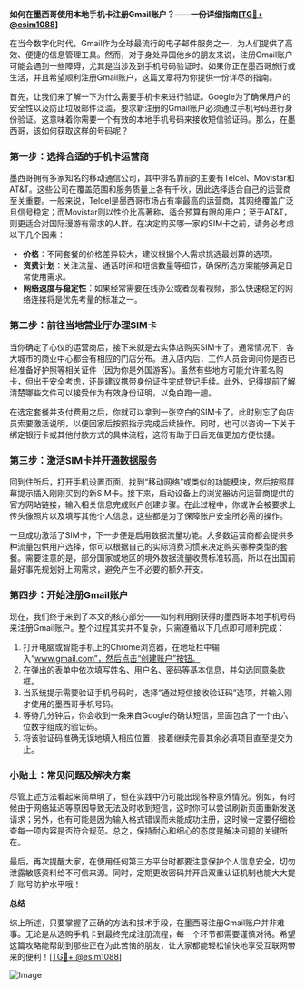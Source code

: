 **如何在墨西哥使用本地手机卡注册Gmail账户？——一份详细指南[[TG💪+ @esim1088](https://t.me/s/esim1088)]**

在当今数字化时代，Gmail作为全球最流行的电子邮件服务之一，为人们提供了高效、便捷的信息管理工具。然而，对于身处异国他乡的朋友来说，注册Gmail账户可能会遇到一些障碍，尤其是当涉及到手机号码验证时。如果你正在墨西哥旅行或生活，并且希望顺利注册Gmail账户，这篇文章将为你提供一份详尽的指南。

首先，让我们来了解一下为什么需要手机卡来进行验证。Google为了确保用户的安全性以及防止垃圾邮件泛滥，要求新注册的Gmail账户必须通过手机号码进行身份验证。这意味着你需要一个有效的本地手机号码来接收短信验证码。那么，在墨西哥，该如何获取这样的号码呢？

### 第一步：选择合适的手机卡运营商

墨西哥拥有多家知名的移动通信公司，其中排名靠前的主要有Telcel、Movistar和AT&T。这些公司在覆盖范围和服务质量上各有千秋，因此选择适合自己的运营商至关重要。一般来说，Telcel是墨西哥市场占有率最高的运营商，其网络覆盖广泛且信号稳定；而Movistar则以性价比高著称，适合预算有限的用户；至于AT&T，则更适合对国际漫游有需求的人群。在决定购买哪一家的SIM卡之前，请务必考虑以下几个因素：

- **价格**：不同套餐的价格差异较大，建议根据个人需求挑选最划算的选项。
- **资费计划**：关注流量、通话时间和短信数量等细节，确保所选方案能够满足日常使用需求。
- **网络速度与稳定性**：如果经常需要在线办公或者观看视频，那么快速稳定的网络连接将是优先考量的标准之一。

### 第二步：前往当地营业厅办理SIM卡

当你确定了心仪的运营商后，接下来就是去实体店购买SIM卡了。通常情况下，各大城市的商业中心都会有相应的门店分布。进入店内后，工作人员会询问你是否已经准备好护照等相关证件（因为你是外国游客）。虽然有些地方可能允许匿名购卡，但出于安全考虑，还是建议携带身份证件完成登记手续。此外，记得提前了解清楚哪些文件可以接受作为有效身份证明，以免白跑一趟。

在选定套餐并支付费用之后，你就可以拿到一张空白的SIM卡了。此时别忘了向店员索要激活说明，以便回家后按照指示完成后续操作。同时，也可以咨询一下关于绑定银行卡或其他付款方式的具体流程，这将有助于日后充值更加方便快捷。

### 第三步：激活SIM卡并开通数据服务

回到住所后，打开手机设置页面，找到“移动网络”或类似的功能模块，然后按照屏幕提示插入刚刚买到的新SIM卡。接下来，启动设备上的浏览器访问运营商提供的官方网站链接，输入相关信息完成账户创建步骤。在此过程中，你或许会被要求上传头像照片以及填写其他个人信息，这些都是为了保障账户安全所必需的操作。

一旦成功激活了SIM卡，下一步便是启用数据流量功能。大多数运营商都会提供多种流量包供用户选择，你可以根据自己的实际消费习惯来决定购买哪种类型的套餐。需要注意的是，部分国家或地区的境外数据流量收费标准较高，所以在出国前最好事先规划好上网需求，避免产生不必要的额外开支。

### 第四步：开始注册Gmail账户

现在，我们终于来到了本文的核心部分——如何利用刚获得的墨西哥本地手机号码来注册Gmail账户。整个过程其实并不复杂，只需遵循以下几点即可顺利完成：

1. 打开电脑或智能手机上的Chrome浏览器，在地址栏中输入“www.gmail.com”，然后点击“创建账户”按钮。
2. 在弹出的表单中依次填写姓名、用户名、密码等基本信息，并勾选同意条款框。
3. 当系统提示需要验证手机号码时，选择“通过短信接收验证码”选项，并输入刚才使用的墨西哥手机号码。
4. 等待几分钟后，你会收到一条来自Google的确认短信，里面包含了一个由六位数字组成的验证码。
5. 将该验证码准确无误地填入相应位置，接着继续完善其余必填项目直至提交为止。

### 小贴士：常见问题及解决方案

尽管上述方法看起来简单明了，但在实践中仍可能出现各种意外情况。例如，有时候由于网络延迟等原因导致无法及时收到短信，这时你可以尝试刷新页面重新发送请求；另外，也有可能是因为输入格式错误而未能成功注册，这时候一定要仔细检查每一项内容是否符合规范。总之，保持耐心和细心的态度是解决问题的关键所在。

最后，再次提醒大家，在使用任何第三方平台时都要注意保护个人信息安全，切勿泄露敏感资料给不可信来源。同时，定期更改密码并开启双重认证机制也能大大提升账号防护水平哦！

**总结**

综上所述，只要掌握了正确的方法和技术手段，在墨西哥注册Gmail账户并非难事。无论是从选购手机卡到最终完成注册流程，每一个环节都需要谨慎对待。希望这篇攻略能帮助到那些正在为此苦恼的朋友，让大家都能轻松愉快地享受互联网带来的便利！[[TG💪+ @esim1088](https://t.me/s/esim1088)] 

![Image](https://i.postimg.cc/4NQfJmqS/Snipaste-2025-05-13-00-14-12.png)